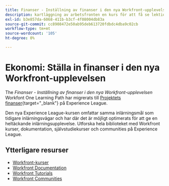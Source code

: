 ```yaml
---
title: Finanser - Inställning av finanser i den nya Workfront-upplevelsen
description: kartläggning av arbetsfronten en kurs för att få se lektionskurser
exl-id: b3e857da-6068-411b-b3cf-4f08004db83a
source-git-commit: cc8908472e50ab95deb613720fdbdc4dba9c02cb
workflow-type: tm+mt
source-wordcount: '105'
ht-degree: 0%

---
```


# Ekonomi: Ställa in finanser i den nya Workfront-upplevelsen

The *Finanser - Inställning av finanser i den nya Workfront-upplevelsen* Workfont One Learning Path har migrerats till [Projektets finanser](https://experienceleague.adobe.com/?recommended=Workfront-U-1-2022.1.finances){target="_blank"} på Experience League.

Den nya Experience League-kursen omfattar samma inlärningsmål som tidigare inlärningsvägar och har där det är möjligt optimerats för att ge en heltäckande inlärningsupplevelse.  Utforska hela biblioteket med Workfront kurser, dokumentation, självstudiekurser och communities på Experience League.

## Ytterligare resurser

* [Workfront-kurser](https://experienceleague.adobe.com/?lang=en&amp;Solution=Workfront#courses)
* [Workfront Documentation](https://experienceleague.adobe.com/docs/workfront.html)
* [Workfront Tutorials](https://experienceleague.adobe.com/docs/workfront-learn/tutorials-workfront/home.html)
* [Workfront Communities](https://experienceleaguecommunities.adobe.com/t5/workfront/ct-p/workfront)
